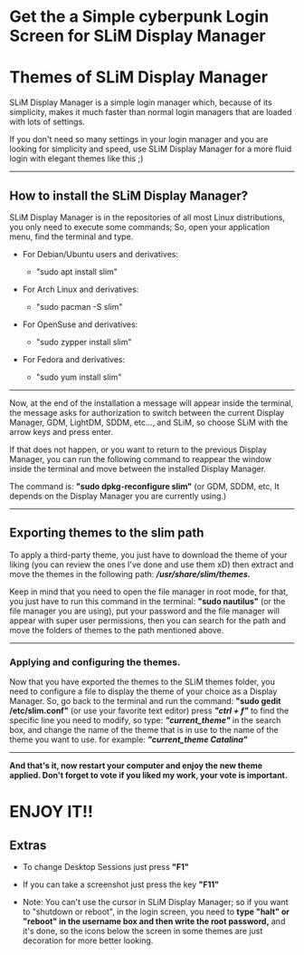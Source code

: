 # Get the a Simple cyberpunk Login Screen for SLiM Display Manager

# Themes of SLiM Display Manager

SLiM Display Manager is a simple login manager which, because of its simplicity, makes it much faster than normal login managers that are loaded with lots of settings.

If you don't need so many settings in your login manager and you are looking for simplicity and speed, use SLiM Display Manager for a more fluid login with elegant themes like this ;)

---

## How to install the SLiM Display Manager?

SLiM Display Manager is in the repositories of all most Linux distributions, you only need to execute some commands; So, open your application menu, find the terminal and type.

- For Debian/Ubuntu users and derivatives:
  - "sudo apt install slim"

- For Arch Linux and derivatives:
  - "sudo pacman -S slim"

- For OpenSuse and derivatives:
  - "sudo zypper install slim"

- For Fedora and derivatives:
  - "sudo yum install slim"

---

Now, at the end of the installation a message will appear inside the terminal, the message asks for authorization to switch between the current Display Manager, GDM, LightDM, SDDM, etc..., and SLiM, so choose SLiM with the arrow keys and press enter.

If that does not happen, or you want to return to the previous Display Manager, you can run the following command to reappear the window inside the terminal and move between the installed Display Manager.

The command is: **"sudo dpkg-reconfigure slim"** (or GDM, SDDM, etc, It depends on the Display Manager you are currently using.)

---

## Exporting themes to the slim path

To apply a third-party theme, you just have to download the theme of your liking (you can review the ones I've done and use them xD) then extract and move the themes in the following path: ***/usr/share/slim/themes.***

Keep in mind that you need to open the file manager in root mode, for that, you just have to run this command in the terminal: **"sudo nautilus"** (or the file manager you are using), put your password and the file manager will appear with super user permissions, then you can search for the path and move the folders of themes to the path mentioned above.

---

### Applying and configuring the themes.

Now that you have exported the themes to the SLiM themes folder, you need to configure a file to display the theme of your choice as a Display Manager.
So, go back to the terminal and run the command: **"sudo gedit /etc/slim.conf"** (or use your favorite text editor) press ***"ctrl + f"*** to find the specific line you need to modify, so type: ***"current_theme"*** in the search box, and change the name of the theme that is in use to the name of the theme you want to use. for example: ***"current_theme Catalina"***

---

**And that's it, now restart your computer and enjoy the new theme applied.
Don't forget to vote if you liked my work, your vote is important.**

# ENJOY IT!!


## Extras

- To change Desktop Sessions just press **"F1"**

- If you can take a screenshot just press the key **"F11"**

- Note: You can't use the cursor in SLiM Display Manager; so if you want to "shutdown or reboot", in the login screen, you need to **type "halt" or "reboot" in the username box and then write the root password,** and it's done, so the icons below the screen in some themes are just decoration for more better looking.
